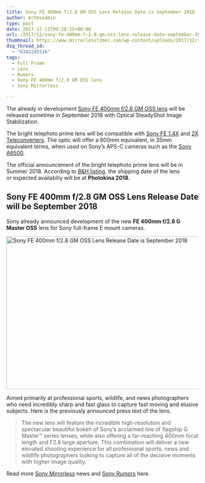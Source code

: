 ```yaml
---
title: Sony FE 400mm f/2.8 GM OSS Lens Release Date is September 2018
author: mrtmsadmin
type: post
date: 2017-12-11T09:20:25+00:00
url: /2017/12/sony-fe-400mm-f-2-8-gm-oss-lens-release-date-september-2018/
thumbnail: https://www.mirrorlesstimes.com/wp-content/uploads/2017/12/sony-fe-400mm-f-2-8-gm-oss-lens-release-date-scheduled-september-2018.jpg
dsq_thread_id:
  - "6342245516"
tags:
  - Full Frame
  - Lens
  - Rumors
  - Sony FE 400mm f/2.8 GM OSS lens
  - Sony Mirrorless

---
```

The already in development [Sony FE 400mm f/2.8 GM OSS lens][1] will be released sometime in September 2018 with Optical SteadyShot Image Stabilization.

The bright telephoto prime lens will be compatible with <a href="http://www.bhphotovideo.com/c/product/1222777-REG/sony_sel14tc_fe_1_4x_teleconverter.html/BI/20175/KBID/14249" target="_blank" rel="external nofollow noopener">Sony FE 1.4X</a> and <a href="http://www.bhphotovideo.com/c/product/1222778-REG/sony_sel20tc_fe_2x_teleconverter.html/BI/20175/KBID/14249" target="_blank" rel="external nofollow noopener">2X Teleconverters</a>. The optic will offer a 600mm equivalent, in 35mm equivalent terms, when used on Sony’s APS-C cameras such as the [Sony A6500][2].

The official announcement of the bright telephoto prime lens will be in Summer 2018. According to <span class="s1"><a href="https://www.bhphotovideo.com/c/product/1369634-REG/sony_fe_400mm_f_2_8_gm.html/BI/20175/KBID/14249">B&H listing</a>, the shipping date of the lens or</span> expected availabiliy will be at **Photokina 2018.**<!--more-->

## Sony FE 400mm f/2.8 GM OSS Lens Release Date will be September 2018

Sony already announced development of the new **FE 400mm f/2.8 G Master OSS** lens for Sony full-frame E mount cameras.

[<img class="aligncenter wp-image-1532 size-full" title="Sony FE 400mm f/2.8 GM OSS Lens Release Date is September 2018" src="https://i0.wp.com/www.mirrorlesstimes.com/wp-content/uploads/2017/12/sony-fe-400mm-f-2-8-gm-oss-lens-release-date-scheduled-september-2018.jpg?resize=600%2C400&#038;ssl=1" alt="Sony FE 400mm f/2.8 GM OSS Lens Release Date is September 2018" width="600" height="400" srcset="https://i0.wp.com/www.mirrorlesstimes.com/wp-content/uploads/2017/12/sony-fe-400mm-f-2-8-gm-oss-lens-release-date-scheduled-september-2018.jpg?w=900&ssl=1 900w, https://i0.wp.com/www.mirrorlesstimes.com/wp-content/uploads/2017/12/sony-fe-400mm-f-2-8-gm-oss-lens-release-date-scheduled-september-2018.jpg?resize=450%2C300&ssl=1 450w, https://i0.wp.com/www.mirrorlesstimes.com/wp-content/uploads/2017/12/sony-fe-400mm-f-2-8-gm-oss-lens-release-date-scheduled-september-2018.jpg?resize=768%2C512&ssl=1 768w" sizes="(max-width: 600px) 100vw, 600px" data-recalc-dims="1" />][3]

Aimed primarily at professional sports, wildlife, and news photographers who need incredibly sharp and fast glass to capture fast moving and elusive subjects. Here is the previously announced press text of the lens.

> The new lens will feature the incredible high-resolution and spectacular beautiful bokeh of Sony’s acclaimed line of flagship G Master™ series lenses, while also offering a far-reaching 400mm focal length and F2.8 large aperture. This combination will deliver a new elevated shooting experience for all professional sports, news and wildlife photographers looking to capture all of the decisive moments with higher image quality.

Read more <a href="https://www.mirrorlesstimes.com/tags/sony-mirrorless/" target="_blank" rel="noopener">Sony Mirrorless</a> news and <a href="https://www.dailycameranews.com/tag/sony-rumors/" target="_blank" rel="noopener">Sony Rumors</a> here.

 [1]: https://www.mirrorlesstimes.com/tags/sony-fe-400mm-f-2-8-gm-oss-lens/
 [2]: https://www.dailycameranews.com/2016/11/best-sony-a6500-lenses/
 [3]: https://i0.wp.com/www.mirrorlesstimes.com/wp-content/uploads/2017/12/sony-fe-400mm-f-2-8-gm-oss-lens-release-date-scheduled-september-2018.jpg?ssl=1